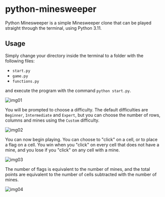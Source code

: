 # python-minesweeper
Python Minesweeper is a simple Minesweeper clone that can be played straight through the terminal, using Python 3.11.

## Usage
Simply change your directory inside the terminal to a folder with the following files:

- `start.py`
- `game.py`
- `functions.py`

and execute the program with the command `python start.py`.

![img01](https://i.imgur.com/XBxOh63.png)

You will be prompted to choose a difficulty. The default difficulties are `Beginner`, `Intermediate` and `Expert`, but you can choose the number of rows, columns and mines using the `Custom` difficulty.

![img02](https://i.imgur.com/ewbZGZS.png)

You can now begin playing. You can choose to "click" on a cell, or to place a flag on a cell. You win when you "click" on every cell that does not have a mine, and you lose if you "click" on any cell with a mine. 

![img03](https://i.imgur.com/VLt7Zlg.png)

The number of flags is equivalent to the number of mines, and the total points are equivalent to the number of cells subtracted with the number of mines.

![img04](https://i.imgur.com/dY7lww8.png)
